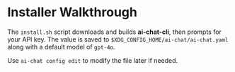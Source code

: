 # Installer Walkthrough

The `install.sh` script downloads and builds **ai-chat-cli**, then prompts for your
API key. The value is saved to
`$XDG_CONFIG_HOME/ai-chat/ai-chat.yaml` along with a default model of `gpt-4o`.

Use `ai-chat config edit` to modify the file later if needed.
